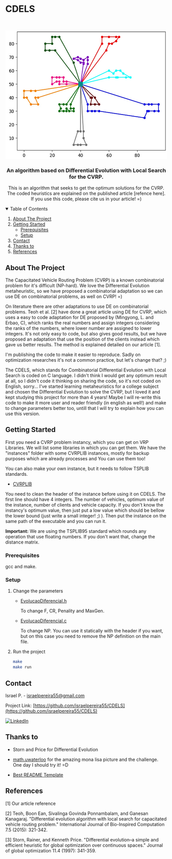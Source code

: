 # CDELS

<!-- PROJECT LOGO -->
<br />
<p align="center">
  <a href="https://github.com/israelpereira55/MDVRPTW-Solomon">
    <img src="images/M101k10.jpg" alt="Logo" width="541" height="400">
  </a>

  <h3 align="center">An algorithm based on Differential Evolution with Local Search for the CVRP.</h3>

  <p align="center">
    This is  an algorithm that seeks to get the optimum solutions for the CVRP. 
    <br />
    The coded heuristics are explained on the published article [refence here]. If you use this code, please cite us in your article! =)
    <br />
  </p>
</p>



<!-- TABLE OF CONTENTS -->
<details open="open">
  <summary>Table of Contents</summary>
  <ol>
    <li>
      <a href="#about-the-project">About The Project</a>
    </li>
    <li>
      <a href="#getting-started">Getting Started</a>
      <ul>
        <li><a href="#prerequisites">Prerequisites</a></li>
        <li><a href="#setup">Setup</a></li>
      </ul>
    </li>
    <li><a href="#contact">Contact</a></li>
    <li><a href="#thanks-to">Thanks to</a></li>
    <li><a href="#references">References</a></li>
  </ol>
</details>



<!-- ABOUT THE PROJECT -->
## About The Project

The Capacitated Vehicle Routing Problem (CVRP) is a known combinatorial problem for it's difficult (NP-hard). We love the Differential Evolution metaheuristic, so we have proposed a combinatorial adaptation so we can use DE on combinatorial problems, as well on CVRP! =)

On literature there are other adaptations to use DE on combinatorial problems. Teoh et al. [2] have done a great article using DE for CVRP, which uses a easy to code adaptation for DE proposed by (Mingyong,  L.  and  Erbao,  C), which ranks the real numbers and assign integers considering the ranks of the numbers, where lower number are assigned to lower integers. It's not only easy to code, but also gives good results, but we have proposed an adaptation that use the position of the clients instead which gave us better results. The method is explained detailed on our article [1].

I'm publishing the code to make it easier to reproduce. Sadly on optimization researches it's not a common practice, but let's change that? ;)



The CDELS, which stands for Combinatorial Differential Evolution with Local Search is coded on C language. I didn't think I would get any optimum result at all, so I didn't code it thinking on sharing the code, so it's not coded on English, sorry... 
I've started learning metaheuristics for a college subject and chosen the Differential Evolution to solve the CVRP, but I loved it and kept studying this project for more than 4 years!
Maybe I will re-write this code to make it more user and reader friendly (in english as well!) and make to change parameters better too, untill that I will try to explain how you can use this version.
 



<!-- GETTING STARTED -->
## Getting Started

First you need a CVRP problem instancy, which you can get on VRP Libraries.
We will list some libraries in which you can get them. We have the "instances" folder with some CVRPLIB instances, mostly for backup purposes which are already processes and You can use them too!

You can also make your own instance, but it needs to follow TSPLIB standards. 

* [CVRPLIB](http://vrp.atd-lab.inf.puc-rio.br/)


You need to clean the header of the instance before using it on CDELS.
The first line should have 4 integers. The number of vehicles, optimum value of the instance, number of clients
and vehicle capacity. If you don't know the instancy's optimum value, then just put a low value which should be
bellow the lower bound (just write a small integer! ;) ). Then put the instance on the same path of the executable and you can run it.

**Important:** We are using the TSPLIB95 standard which rounds any operation that use floating numbers. If you don't want that, change the distance matrix.


### Prerequisites

gcc and make.


### Setup

1. Change the parameters
    * [EvolucaoDiferencial.h](https://github.com/israelpereira55/CDELS/blob/main/HeadED/EvolucaoDiferencial.h)

      To change F, CR, Penality and MaxGen.


    * [EvolucaoDiferencial.c](https://github.com/israelpereira55/CDELS/tree/main/Combinatoria)

      To change NP. You can use it statically with the header if you want, but on this case you need to remove the NP definition on the main file.

2. Run the project
   ```sh
   make
   make run
   ```



<!-- USAGE EXAMPLES 
### Parameters description

WIP!
-->

<!-- CONTACT -->
## Contact

Israel P. - israelpereira55@gmail.com

Project Link: [https://github.com/israelpereira55/CDELS](https://github.com/israelpereira55/CDELS)

[![LinkedIn][linkedin-shield]][linkedin-url]




<!-- ACKNOWLEDGEMENTS  -->
## Thanks to
* Storn and Price for Differential Evolution

* [math.uwaterloo](https://www.math.uwaterloo.ca/tsp/index.html) for the amazing mona lisa picture and the challenge. One day I should try it! =D

* [Best README Template](https://github.com/othneildrew/Best-README-Template)



## References

[1] Our article reference

[2] Teoh, Boon Ean, Sivalinga Govinda Ponnambalam, and Ganesan Kanagaraj. "Differential evolution algorithm with local search for capacitated vehicle routing problem." International Journal of Bio-Inspired Computation 7.5 (2015): 321-342.

[3] Storn, Rainer, and Kenneth Price. "Differential evolution–a simple and efficient heuristic for global optimization over continuous spaces." Journal of global optimization 11.4 (1997): 341-359.




<!-- MARKDOWN LINKS & IMAGES -->
<!-- https://www.markdownguide.org/basic-syntax/#reference-style-links -->
[linkedin-shield]: https://img.shields.io/badge/-LinkedIn-black.svg?style=for-the-badge&logo=linkedin&colorB=555
[linkedin-url]: https://www.linkedin.com/in/israel-souza-06737118b/
[product-screenshot]: images/screenshot.png
